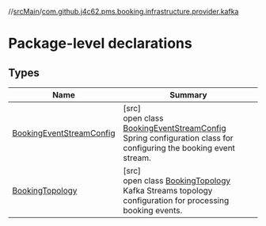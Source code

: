 //[srcMain](../../index.md)/[com.github.j4c62.pms.booking.infrastructure.provider.kafka](index.md)

# Package-level declarations

## Types

| Name                                                              | Summary                                                                                                                                                       |
|-------------------------------------------------------------------|---------------------------------------------------------------------------------------------------------------------------------------------------------------|
| [BookingEventStreamConfig](-booking-event-stream-config/index.md) | [src]<br>open class [BookingEventStreamConfig](-booking-event-stream-config/index.md)<br>Spring configuration class for configuring the booking event stream. |
| [BookingTopology](-booking-topology/index.md)                     | [src]<br>open class [BookingTopology](-booking-topology/index.md)<br>Kafka Streams topology configuration for processing booking events.                      |